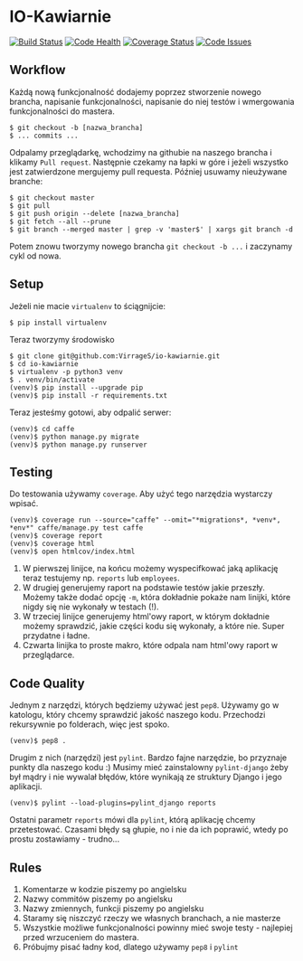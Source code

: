 # IO-Kawiarnie

[![Build Status](https://travis-ci.org/VirrageS/io-kawiarnie.svg?branch=master)](https://travis-ci.org/VirrageS/io-kawiarnie)
[![Code Health](https://landscape.io/github/VirrageS/io-kawiarnie/master/landscape.svg?style=flat)](https://landscape.io/github/VirrageS/io-kawiarnie/master)
[![Coverage Status](https://coveralls.io/repos/github/VirrageS/io-kawiarnie/badge.svg?branch=master)](https://coveralls.io/github/VirrageS/io-kawiarnie?branch=master)
[![Code Issues](https://www.quantifiedcode.com/api/v1/project/b312147765aa43fba60a38df7c012019/badge.svg)](https://www.quantifiedcode.com/app/project/b312147765aa43fba60a38df7c012019)

## Workflow

Każdą nową funkcjonalność dodajemy poprzez stworzenie nowego brancha,
napisanie funkcjonalności, napisanie do niej testów i wmergowania
funkcjonalności do mastera.

    $ git checkout -b [nazwa_brancha]
    $ ... commits ...

Odpalamy przeglądarkę, wchodzimy na githubie na naszego brancha i
klikamy `Pull request`. Następnie czekamy na łapki w góre i jeżeli
wszystko jest zatwierdzone mergujemy pull requesta. Później usuwamy
nieużywane branche:

    $ git checkout master
    $ git pull
    $ git push origin --delete [nazwa_brancha]
    $ git fetch --all --prune
    $ git branch --merged master | grep -v 'master$' | xargs git branch -d

Potem znowu tworzymy nowego brancha `git checkout -b ...` i zaczynamy
cykl od nowa.

## Setup

Jeżeli nie macie `virtualenv` to ściągnijcie:

    $ pip install virtualenv

Teraz tworzymy środowisko

    $ git clone git@github.com:VirrageS/io-kawiarnie.git
    $ cd io-kawiarnie
    $ virtualenv -p python3 venv
    $ . venv/bin/activate
    (venv)$ pip install --upgrade pip
    (venv)$ pip install -r requirements.txt

Teraz jesteśmy gotowi, aby odpalić serwer:

    (venv)$ cd caffe
    (venv)$ python manage.py migrate
    (venv)$ python manage.py runserver

## Testing

Do testowania używamy `coverage`. Aby użyć tego narzędzia wystarczy wpisać.

    (venv)$ coverage run --source="caffe" --omit="*migrations*, *venv*, *env*" caffe/manage.py test caffe
    (venv)$ coverage report
    (venv)$ coverage html
    (venv)$ open htmlcov/index.html


1. W pierwszej linijce, na końcu możemy wyspecifkować jaką aplikację teraz
testujemy np. `reports` lub `employees`.
2. W drugiej generujemy raport na podstawie testów jakie przeszły. Możemy także
dodać opcję `-m`, która dokładnie pokaże nam linijki, które nigdy się nie
wykonały w testach (!).
3. W trzeciej linijce generujemy html'owy raport, w którym dokładnie możemy
sprawdzić, jakie części kodu się wykonały, a które nie. Super przydatne i ładne.
4. Czwarta linijka to proste makro, które odpala nam html'owy raport w
przeglądarce.

## Code Quality

Jednym z narzędzi, których będziemy używać jest `pep8`. Używamy go
w katologu, który chcemy sprawdzić jakość naszego kodu. Przechodzi
rekursywnie po folderach, więc jest spoko.

    (venv)$ pep8 .

Drugim z nich (narzędzi) jest `pylint`. Bardzo fajne narzędzie, bo przyznaje
punkty dla naszego kodu :) Musimy mieć zainstalowny `pylint-django` żeby był
mądry i nie wywalał błędów, które wynikają ze struktury Django i jego aplikacji.

    (venv)$ pylint --load-plugins=pylint_django reports

Ostatni parametr `reports` mówi dla `pylint`, którą aplikację chcemy
przetestować. Czasami błędy są głupie, no i nie da ich poprawić, wtedy po prostu
zostawiamy - trudno...

## Rules

1. Komentarze w kodzie piszemy po angielsku
2. Nazwy commitów piszemy po angielsku
3. Nazwy zmiennych, funkcji piszemy po angielsku
4. Staramy się niszczyć rzeczy we własnych branchach, a nie masterze
5. Wszystkie możliwe funkcjonalności powinny mieć swoje testy - najlepiej przed
wrzuceniem do mastera.
6. Próbujmy pisać ładny kod, dlatego używamy `pep8` i `pylint`
